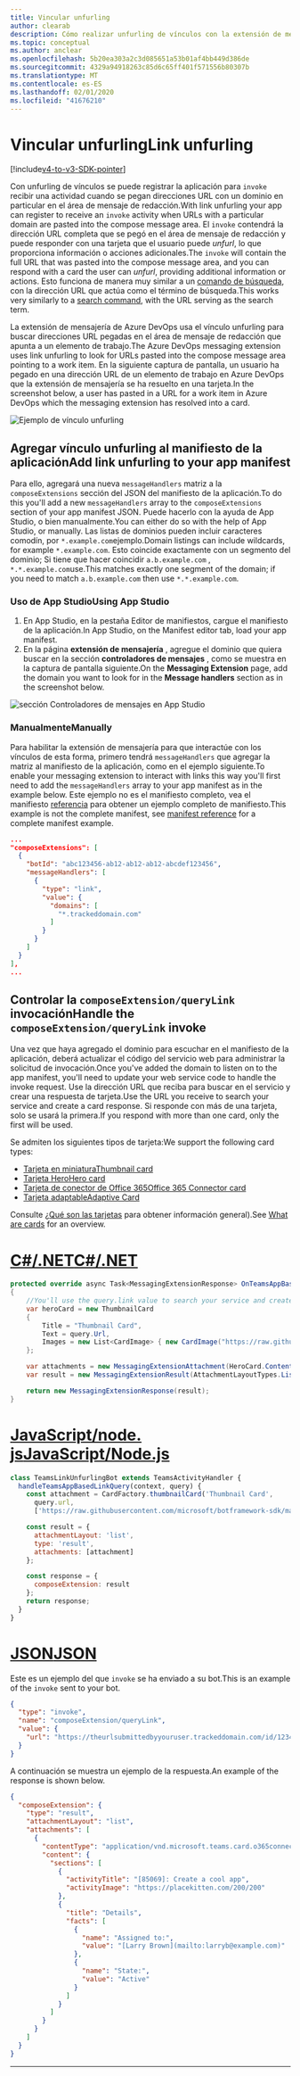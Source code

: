 ```yaml
---
title: Vincular unfurling
author: clearab
description: Cómo realizar unfurling de vínculos con la extensión de mensajería en una aplicación de Microsoft Teams.
ms.topic: conceptual
ms.author: anclear
ms.openlocfilehash: 5b20ea303a2c3d085651a53b01af4bb449d386de
ms.sourcegitcommit: 4329a94918263c85d6c65ff401f571556b80307b
ms.translationtype: MT
ms.contentlocale: es-ES
ms.lasthandoff: 02/01/2020
ms.locfileid: "41676210"
---
```

# <a name="link-unfurling"></a><span data-ttu-id="6a779-103">Vincular unfurling</span><span class="sxs-lookup"><span data-stu-id="6a779-103">Link unfurling</span></span>

[!include[v4-to-v3-SDK-pointer](~/includes/v4-to-v3-pointer-me.md)]

<span data-ttu-id="6a779-104">Con unfurling de vínculos se puede registrar la aplicación para `invoke` recibir una actividad cuando se pegan direcciones URL con un dominio en particular en el área de mensaje de redacción.</span><span class="sxs-lookup"><span data-stu-id="6a779-104">With link unfurling your app can register to receive an `invoke` activity when URLs with a particular domain are pasted into the compose message area.</span></span> <span data-ttu-id="6a779-105">El `invoke` contendrá la dirección URL completa que se pegó en el área de mensaje de redacción y puede responder con una tarjeta que el usuario puede *unfurl*, lo que proporciona información o acciones adicionales.</span><span class="sxs-lookup"><span data-stu-id="6a779-105">The `invoke` will contain the full URL that was pasted into the compose message area, and you can respond with a card the user can *unfurl*, providing additional information or actions.</span></span> <span data-ttu-id="6a779-106">Esto funciona de manera muy similar a un [comando de búsqueda](~/messaging-extensions/how-to/search-commands/define-search-command.md), con la dirección URL que actúa como el término de búsqueda.</span><span class="sxs-lookup"><span data-stu-id="6a779-106">This works very similarly to a [search command](~/messaging-extensions/how-to/search-commands/define-search-command.md), with the URL serving as the search term.</span></span>

<span data-ttu-id="6a779-107">La extensión de mensajería de Azure DevOps usa el vínculo unfurling para buscar direcciones URL pegadas en el área de mensaje de redacción que apunta a un elemento de trabajo.</span><span class="sxs-lookup"><span data-stu-id="6a779-107">The Azure DevOps messaging extension uses link unfurling to look for URLs pasted into the compose message area pointing to a work item.</span></span> <span data-ttu-id="6a779-108">En la siguiente captura de pantalla, un usuario ha pegado en una dirección URL de un elemento de trabajo en Azure DevOps que la extensión de mensajería se ha resuelto en una tarjeta.</span><span class="sxs-lookup"><span data-stu-id="6a779-108">In the screenshot below, a user has pasted in a URL for a work item in Azure DevOps which the messaging extension has resolved into a card.</span></span>

![Ejemplo de vínculo unfurling](~/assets/images/compose-extensions/messagingextensions_linkunfurling.png)

## <a name="add-link-unfurling-to-your-app-manifest"></a><span data-ttu-id="6a779-110">Agregar vínculo unfurling al manifiesto de la aplicación</span><span class="sxs-lookup"><span data-stu-id="6a779-110">Add link unfurling to your app manifest</span></span>

<span data-ttu-id="6a779-111">Para ello, agregará una nueva `messageHandlers` matriz a la `composeExtensions` sección del JSON del manifiesto de la aplicación.</span><span class="sxs-lookup"><span data-stu-id="6a779-111">To do this you'll add a new `messageHandlers` array to the `composeExtensions` section of your app manifest JSON.</span></span> <span data-ttu-id="6a779-112">Puede hacerlo con la ayuda de App Studio, o bien manualmente.</span><span class="sxs-lookup"><span data-stu-id="6a779-112">You can either do so with the help of App Studio, or manually.</span></span> <span data-ttu-id="6a779-113">Las listas de dominios pueden incluir caracteres comodín, por `*.example.com`ejemplo.</span><span class="sxs-lookup"><span data-stu-id="6a779-113">Domain listings can include wildcards, for example `*.example.com`.</span></span> <span data-ttu-id="6a779-114">Esto coincide exactamente con un segmento del dominio; Si tiene que hacer coincidir `a.b.example.com` , `*.*.example.com`use.</span><span class="sxs-lookup"><span data-stu-id="6a779-114">This matches exactly one segment of the domain; if you need to match `a.b.example.com` then use `*.*.example.com`.</span></span>

### <a name="using-app-studio"></a><span data-ttu-id="6a779-115">Uso de App Studio</span><span class="sxs-lookup"><span data-stu-id="6a779-115">Using App Studio</span></span>

1. <span data-ttu-id="6a779-116">En App Studio, en la pestaña Editor de manifiestos, cargue el manifiesto de la aplicación.</span><span class="sxs-lookup"><span data-stu-id="6a779-116">In App Studio, on the Manifest editor tab, load your app manifest.</span></span>
1. <span data-ttu-id="6a779-117">En la página **extensión de mensajería** , agregue el dominio que quiera buscar en la sección **controladores de mensajes** , como se muestra en la captura de pantalla siguiente.</span><span class="sxs-lookup"><span data-stu-id="6a779-117">On the **Messaging Extension** page, add the domain you want to look for in the **Message handlers** section as in the screenshot below.</span></span>

![sección Controladores de mensajes en App Studio](~/assets/images/link-unfurling.png)

### <a name="manually"></a><span data-ttu-id="6a779-119">Manualmente</span><span class="sxs-lookup"><span data-stu-id="6a779-119">Manually</span></span>

<span data-ttu-id="6a779-120">Para habilitar la extensión de mensajería para que interactúe con los vínculos de esta forma, primero tendrá `messageHandlers` que agregar la matriz al manifiesto de la aplicación, como en el ejemplo siguiente.</span><span class="sxs-lookup"><span data-stu-id="6a779-120">To enable your messaging extension to interact with links this way you'll first need to add the `messageHandlers` array to your app manifest as in the example below.</span></span> <span data-ttu-id="6a779-121">Este ejemplo no es el manifiesto completo, vea el manifiesto [referencia](~/resources/schema/manifest-schema.md) para obtener un ejemplo completo de manifiesto.</span><span class="sxs-lookup"><span data-stu-id="6a779-121">This example is not the complete manifest, see [manifest reference](~/resources/schema/manifest-schema.md) for a complete manifest example.</span></span>

```json
...
"composeExtensions": [
  {
    "botId": "abc123456-ab12-ab12-ab12-abcdef123456",
    "messageHandlers": [
      {
        "type": "link",
        "value": {
          "domains": [
            "*.trackeddomain.com"
          ]
        }
      }
    ]
  }
],
...
```

## <a name="handle-the-composeextensionquerylink-invoke"></a><span data-ttu-id="6a779-122">Controlar la `composeExtension/queryLink` invocación</span><span class="sxs-lookup"><span data-stu-id="6a779-122">Handle the `composeExtension/queryLink` invoke</span></span>

<span data-ttu-id="6a779-123">Una vez que haya agregado el dominio para escuchar en el manifiesto de la aplicación, deberá actualizar el código del servicio web para administrar la solicitud de invocación.</span><span class="sxs-lookup"><span data-stu-id="6a779-123">Once you've added the domain to listen on to the app manifest, you'll need to update your web service code to handle the invoke request.</span></span> <span data-ttu-id="6a779-124">Use la dirección URL que reciba para buscar en el servicio y crear una respuesta de tarjeta.</span><span class="sxs-lookup"><span data-stu-id="6a779-124">Use the URL you receive to search your service and create a card response.</span></span> <span data-ttu-id="6a779-125">Si responde con más de una tarjeta, solo se usará la primera.</span><span class="sxs-lookup"><span data-stu-id="6a779-125">If you respond with more than one card, only the first will be used.</span></span>

<span data-ttu-id="6a779-126">Se admiten los siguientes tipos de tarjeta:</span><span class="sxs-lookup"><span data-stu-id="6a779-126">We support the following card types:</span></span>

* [<span data-ttu-id="6a779-127">Tarjeta en miniatura</span><span class="sxs-lookup"><span data-stu-id="6a779-127">Thumbnail card</span></span>](~/task-modules-and-cards/cards/cards-reference.md#thumbnail-card)
* [<span data-ttu-id="6a779-128">Tarjeta Hero</span><span class="sxs-lookup"><span data-stu-id="6a779-128">Hero card</span></span>](~/task-modules-and-cards/cards/cards-reference.md#hero-card)
* [<span data-ttu-id="6a779-129">Tarjeta de conector de Office 365</span><span class="sxs-lookup"><span data-stu-id="6a779-129">Office 365 Connector card</span></span>](~/task-modules-and-cards/cards/cards-reference.md#office-365-connector-card)
* [<span data-ttu-id="6a779-130">Tarjeta adaptable</span><span class="sxs-lookup"><span data-stu-id="6a779-130">Adaptive Card</span></span>](~/task-modules-and-cards/cards/cards-reference.md#adaptive-card)

<span data-ttu-id="6a779-131">Consulte [¿Qué son las tarjetas](~/task-modules-and-cards/what-are-cards.md) para obtener información general).</span><span class="sxs-lookup"><span data-stu-id="6a779-131">See [What are cards](~/task-modules-and-cards/what-are-cards.md) for an overview.</span></span>

# <a name="cnettabdotnet"></a>[<span data-ttu-id="6a779-132">C#/.NET</span><span class="sxs-lookup"><span data-stu-id="6a779-132">C#/.NET</span></span>](#tab/dotnet)

```csharp
protected override async Task<MessagingExtensionResponse> OnTeamsAppBasedLinkQueryAsync(ITurnContext<IInvokeActivity> turnContext, AppBasedLinkQuery query, CancellationToken cancellationToken)
{
    //You'll use the query.link value to search your service and create a card response
    var heroCard = new ThumbnailCard
    {
        Title = "Thumbnail Card",
        Text = query.Url,
        Images = new List<CardImage> { new CardImage("https://raw.githubusercontent.com/microsoft/botframework-sdk/master/icon.png") },
    };

    var attachments = new MessagingExtensionAttachment(HeroCard.ContentType, null, heroCard);
    var result = new MessagingExtensionResult(AttachmentLayoutTypes.List, "result", new[] { attachments }, null, "test unfurl");

    return new MessagingExtensionResponse(result);
}
```

# <a name="javascriptnodejstabjavascript"></a>[<span data-ttu-id="6a779-133">JavaScript/node. js</span><span class="sxs-lookup"><span data-stu-id="6a779-133">JavaScript/Node.js</span></span>](#tab/javascript)

```javascript
class TeamsLinkUnfurlingBot extends TeamsActivityHandler {
  handleTeamsAppBasedLinkQuery(context, query) {
    const attachment = CardFactory.thumbnailCard('Thumbnail Card',
      query.url,
      ['https://raw.githubusercontent.com/microsoft/botframework-sdk/master/icon.png']);

    const result = {
      attachmentLayout: 'list',
      type: 'result',
      attachments: [attachment]
    };

    const response = {
      composeExtension: result
    };
    return response;
  }
}
```

# <a name="jsontabjson"></a>[<span data-ttu-id="6a779-134">JSON</span><span class="sxs-lookup"><span data-stu-id="6a779-134">JSON</span></span>](#tab/json)

<span data-ttu-id="6a779-135">Este es un ejemplo del que `invoke` se ha enviado a su bot.</span><span class="sxs-lookup"><span data-stu-id="6a779-135">This is an example of the `invoke` sent to your bot.</span></span>

```json
{
  "type": "invoke",
  "name": "composeExtension/queryLink",
  "value": {
    "url": "https://theurlsubmittedbyyouruser.trackeddomain.com/id/1234"
  }
}
```

<span data-ttu-id="6a779-136">A continuación se muestra un ejemplo de la respuesta.</span><span class="sxs-lookup"><span data-stu-id="6a779-136">An example of the response is shown below.</span></span>

```json
{
  "composeExtension": {
    "type": "result",
    "attachmentLayout": "list",
    "attachments": [
      {
        "contentType": "application/vnd.microsoft.teams.card.o365connector",
        "content": {
          "sections": [
            {
              "activityTitle": "[85069]: Create a cool app",
              "activityImage": "https://placekitten.com/200/200"
            },
            {
              "title": "Details",
              "facts": [
                {
                  "name": "Assigned to:",
                  "value": "[Larry Brown](mailto:larryb@example.com)"
                },
                {
                  "name": "State:",
                  "value": "Active"
                }
              ]
            }
          ]
        }
      }
    ]
  }
}
```

* * *
